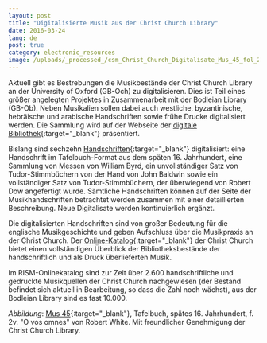 ```yaml
---
layout: post
title: "Digitalisierte Musik aus der Christ Church Library"
date: 2016-03-24
lang: de
post: true
category: electronic_resources
image: /uploads/_processed_/csm_Christ_Church_Digitalisate_Mus_45_fol_2v_d8cbd864b6.jpg
---
```



Aktuell gibt es Bestrebungen die Musikbestände der Christ Church Library an der University of Oxford (GB-Och) zu digitalisieren. Dies ist Teil eines größer angelegten Projektes in Zusammenarbeit mit der Bodleian Library (GB-Ob). Neben Musikalien sollen dabei auch westliche, byzantinische, hebräische und arabische Handschriften sowie frühe Drucke digitalisiert werden. Die Sammlung wird auf der Webseite der [digitale Bibliothek](http://www.chch.ox.ac.uk/library-and-archives/digital-library){:target="_blank"} präsentiert.

Bislang sind sechzehn [Handschriften](http://www.chch.ox.ac.uk/library-and-archives/music-manuscripts){:target="_blank"} digitalisiert: eine Handschrift im Tafelbuch-Format aus dem späten 16. Jahrhundert, eine Sammlung von Messen von William Byrd, ein unvollständiger Satz von Tudor-Stimmbüchern von der Hand von John Baldwin sowie ein vollständiger Satz von Tudor-Stimmbüchern, der überwiegend von Robert Dow angefertigt wurde. Sämtliche Handschriften können auf der Seite der Musikhandschriften betrachtet werden zusammen mit einer detaillierten Beschreibung. Neue Digitalisate werden kontinuierlich ergänzt.

Die digitalisierten Handschriften sind von großer Bedeutung für die englische Musikgeschichte und geben Aufschluss über die Musikpraxis an der Christ Church. Der [Online-Katalog](http://library.chch.ox.ac.uk/music/page.php?page=Home%20page){:target="_blank"} der Christ Church bietet einen vollständigen Überblick der Bibliotheksbestände der handschriftlich und als Druck überlieferten Musik.



Im RISM-Onlinekatalog sind zur Zeit über 2.600 handschriftliche und gedruckte Musikquellen der Christ Church nachgewiesen (der Bestand befindet sich aktuell in Bearbeitung, so dass die Zahl noch wächst), aus der Bodleian Library sind es fast 10.000.

_Abbildung_: [Mus 45](http://viewer.bodleian.ox.ac.uk/christchurch/page.php?book=mus._45&page=8){:target="_blank"}, Tafelbuch, spätes 16. Jahrhundert, f. 2v. "O vos omnes" von Robert White. Mit freundlicher Genehmigung der Christ Church Library.

<script type="text/javascript">var switchTo5x=true;</script><script type="text/javascript" src="http://w.sharethis.com/button/buttons.js"></script><script type="text/javascript">stLight.options({publisher: "9b601438-1ce1-49d8-bfd7-9cff5df54c17", doNotHash: false, doNotCopy: false, hashAddressBar: false});</script>